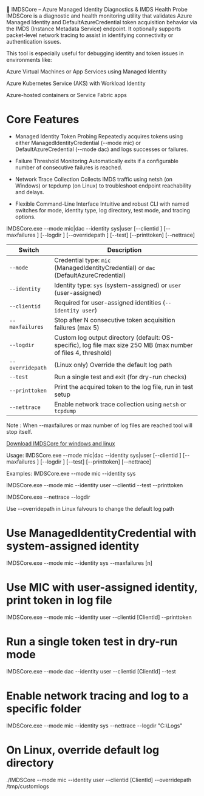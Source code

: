 🔧 IMDSCore – Azure Managed Identity Diagnostics & IMDS Health Probe
IMDSCore is a diagnostic and health monitoring utility that validates Azure Managed Identity and DefaultAzureCredential token acquisition behavior via the IMDS (Instance Metadata Service) endpoint. It optionally supports packet-level network tracing to assist in identifying connectivity or authentication issues.

This tool is especially useful for debugging identity and token issues in environments like:

Azure Virtual Machines or App Services using Managed Identity

Azure Kubernetes Service (AKS) with Workload Identity

Azure-hosted containers or Service Fabric apps

# Core Features

- Managed Identity Token Probing
Repeatedly acquires tokens using either ManagedIdentityCredential (--mode mic) or DefaultAzureCredential (--mode dac) and logs successes or failures.

- Failure Threshold Monitoring
Automatically exits if a configurable number of consecutive failures is reached.

- Network Trace Collection
Collects IMDS traffic using netsh (on Windows) or tcpdump (on Linux) to troubleshoot endpoint reachability and delays.

- Flexible Command-Line Interface
Intuitive and robust CLI with named switches for mode, identity type, log directory, test mode, and tracing options.


IMDSCore.exe --mode mic|dac --identity sys|user 
             [--clientid <id>] 
             [--maxfailures <n>] 
             [--logdir <path>] 
             [--overridepath <path>] 
             [--test] 
             [--printtoken] 
             [--nettrace]


| Switch           | Description                                                                          |
| ---------------- | ------------------------------------------------------------------------------------ |
| `--mode`         | Credential type: `mic` (ManagedIdentityCredential) or `dac` (DefaultAzureCredential) |
| `--identity`     | Identity type: `sys` (system-assigned) or `user` (user-assigned)                     |
| `--clientid`     | Required for user-assigned identities (`--identity user`)                            |
| `--maxfailures`  | Stop after N consecutive token acquisition failures  (max 5)                         |
| `--logdir`       | Custom log output directory (default: OS-specific), log file max size 250 MB (max number of files 4, threshold)                                  
| `--overridepath` | (Linux only) Override the default log path                                           |
| `--test`         | Run a single test and exit (for dry-run checks)                                      |
| `--printtoken`   | Print the acquired token to the log file, run in test setup                          |
| `--nettrace`     | Enable network trace collection using `netsh` or `tcpdump`                           |

Note : When --maxfailures or max number of log files are reached tool will stop itself.

[Download IMDSCore for windows and linux](https://github.com/sashaOM231190/IMDSCore/releases/tag/v1.0.0)

Usage:
   IMDSCore.exe --mode mic|dac --identity sys|user [--clientid <id>] [--maxfailures <n>] [--logdir <path>] [--test] [--printtoken] [--nettrace]



Examples:
  IMDSCore.exe --mode mic --identity sys
  
  IMDSCore.exe --mode mic --identity user --clientid <ClientId> --test --printtoken
  
  IMDSCore.exe --nettrace --logdir
  
  Use --overridepath in Linux falvours to change the default log path


# Use ManagedIdentityCredential with system-assigned identity
IMDSCore.exe --mode mic --identity sys --maxfailures [n]

# Use MIC with user-assigned identity, print token in log file
IMDSCore.exe --mode mic --identity user --clientid [ClientId] --printtoken

# Run a single token test in dry-run mode
IMDSCore.exe --mode dac --identity user --clientid [ClientId] --test

# Enable network tracing and log to a specific folder
IMDSCore.exe --mode mic --identity sys --nettrace --logdir "C:\Logs"

# On Linux, override default log directory
./IMDSCore --mode mic --identity user --clientid [ClientId] --overridepath /tmp/customlogs


